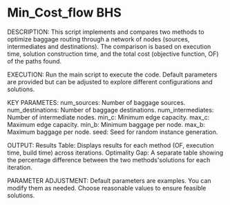# Min_Cost_flow BHS

DESCRIPTION:
    This script implements and compares two methods to optimize baggage routing 
    through a network of nodes (sources, intermediates and destinations). The 
    comparison is based on execution time, solution construction time, and the 
    total cost (objective function, OF) of the paths found.

EXECUTION:
    Run the main script to execute the code. Default parameters are provided but
    can be adjusted to explore different configurations and solutions.

KEY PARAMETES:
    num_sources: Number of baggage sources.
    num_destinations: Number of baggage destinations.
    num_intermediates: Number of intermediate nodes.
    min_c: Minimum edge capacity.
    max_c: Maximum edge capacity.
    min_b: Minimum baggage per node.
    max_b: Maximum baggage per node.
    seed: Seed for random instance generation.

OUTPUT:
    Results Table: Displays results for each method (OF, execution time, build 
    time) across iterations.
    Optimality Gap: A separate table showing the percentage difference 
    between the two methods'solutions for each iteration.

PARAMETER ADJUSTMENT:
    Default parameters are examples. You can modify them as needed. Choose 
    reasonable values to ensure feasible solutions.

